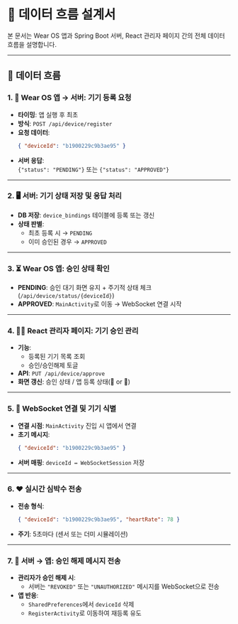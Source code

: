 
# 📡 데이터 흐름 설계서

본 문서는 Wear OS 앱과 Spring Boot 서버, React 관리자 페이지 간의 전체 데이터 흐름을 설명합니다.

---

## 🔄 데이터 흐름

### 1. 📲 Wear OS 앱 → 서버: 기기 등록 요청
- **타이밍**: 앱 실행 후 최초
- **방식**: `POST /api/device/register`
- **요청 데이터**:
  ```json
  { "deviceId": "b1900229c9b3ae95" }
  ```
- **서버 응답**:  
  `{"status": "PENDING"}` 또는 `{"status": "APPROVED"}`

---

### 2. 🖥️ 서버: 기기 상태 저장 및 응답 처리
- **DB 저장**: `device_bindings` 테이블에 등록 또는 갱신
- **상태 판별**:
    - 최초 등록 시 → `PENDING`
    - 이미 승인된 경우 → `APPROVED`

---

### 3. ⏳ Wear OS 앱: 승인 상태 확인
- **PENDING**: 승인 대기 화면 유지 + 주기적 상태 체크 (`/api/device/status/{deviceId}`)
- **APPROVED**: `MainActivity`로 이동 → WebSocket 연결 시작

---

### 4. 🧑‍💻 React 관리자 페이지: 기기 승인 관리
- **기능**:
    - 등록된 기기 목록 조회
    - 승인/승인해제 토글
- **API**: `PUT /api/device/approve`
- **화면 갱신**: 승인 상태 / 앱 등록 상태(📡 or 📴)

---

### 5. 🔌 WebSocket 연결 및 기기 식별
- **연결 시점**: `MainActivity` 진입 시 앱에서 연결
- **초기 메시지**:
  ```json
  { "deviceId": "b1900229c9b3ae95" }
  ```
- **서버 매핑**: `deviceId ↔ WebSocketSession` 저장

---

### 6. ❤️ 실시간 심박수 전송
- **전송 형식**:
  ```json
  { "deviceId": "b1900229c9b3ae95", "heartRate": 78 }
  ```
- **주기**: 5초마다 (센서 또는 더미 시뮬레이션)

---

### 7. 🚫 서버 → 앱: 승인 해제 메시지 전송
- **관리자가 승인 해제 시**:
    - 서버는 `"REVOKED"` 또는 `"UNAUTHORIZED"` 메시지를 WebSocket으로 전송
- **앱 반응**:
    - `SharedPreferences`에서 `deviceId` 삭제
    - `RegisterActivity`로 이동하여 재등록 유도

